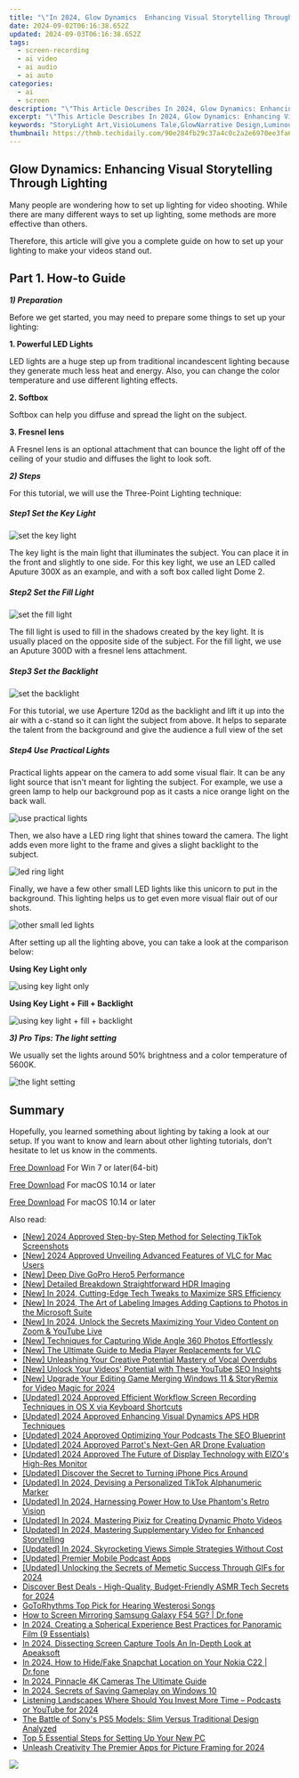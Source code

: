 ```yaml
---
title: "\"In 2024, Glow Dynamics  Enhancing Visual Storytelling Through Lighting\""
date: 2024-09-02T06:16:38.652Z
updated: 2024-09-03T06:16:38.652Z
tags: 
  - screen-recording
  - ai video
  - ai audio
  - ai auto
categories: 
  - ai
  - screen
description: "\"This Article Describes In 2024, Glow Dynamics: Enhancing Visual Storytelling Through Lighting\""
excerpt: "\"This Article Describes In 2024, Glow Dynamics: Enhancing Visual Storytelling Through Lighting\""
keywords: "StoryLight Art,VisioLumens Tale,GlowNarrative Design,LuminousTales Viz,BrightStory Tech,LightArt Stories,SpectralViz Creation"
thumbnail: https://thmb.techidaily.com/90e284fb29c37a4c0c2a2e6970ee3fa6b56745fa434982e234c62e6bb83237e0.jpg
---
```


## Glow Dynamics: Enhancing Visual Storytelling Through Lighting

Many people are wondering how to set up lighting for video shooting. While there are many different ways to set up lighting, some methods are more effective than others.

Therefore, this article will give you a complete guide on how to set up your lighting to make your videos stand out.

## Part 1\. How-to Guide

**_1) Preparation_**

Before we get started, you may need to prepare some things to set up your lighting:

**1\. Powerful LED Lights**

LED lights are a huge step up from traditional incandescent lighting because they generate much less heat and energy. Also, you can change the color temperature and use different lighting effects.

**2\. Softbox**

Softbox can help you diffuse and spread the light on the subject.

**3\. Fresnel lens**

A Fresnel lens is an optional attachment that can bounce the light off of the ceiling of your studio and diffuses the light to look soft.

**_2) Steps_**

For this tutorial, we will use the Three-Point Lighting technique:

##### Step1 Set the Key Light

![set the key light](https://images.wondershare.com/filmora/article-images/2022/12/make-videos-stand-out-1.jpg)

The key light is the main light that illuminates the subject. You can place it in the front and slightly to one side. For this key light, we use an LED called Aputure 300X as an example, and with a soft box called light Dome 2.

##### Step2 Set the Fill Light

![set the fill light](https://images.wondershare.com/filmora/article-images/2022/12/make-videos-stand-out-2.jpg)

The fill light is used to fill in the shadows created by the key light. It is usually placed on the opposite side of the subject. For the fill light, we use an Aputure 300D with a fresnel lens attachment.

##### Step3 Set the Backlight

![set the backlight](https://images.wondershare.com/filmora/article-images/2022/12/make-videos-stand-out-3.jpg)

For this tutorial, we use Aperture 120d as the backlight and lift it up into the air with a c-stand so it can light the subject from above. It helps to separate the talent from the background and give the audience a full view of the set

##### Step4 Use Practical Lights

Practical lights appear on the camera to add some visual flair. It can be any light source that isn't meant for lighting the subject. For example, we use a green lamp to help our background pop as it casts a nice orange light on the back wall.

![use practical lights](https://images.wondershare.com/filmora/article-images/2022/12/make-videos-stand-out-4.jpg)

Then, we also have a LED ring light that shines toward the camera. The light adds even more light to the frame and gives a slight backlight to the subject.

![led ring light](https://images.wondershare.com/filmora/article-images/2022/12/make-videos-stand-out-5.jpg)

Finally, we have a few other small LED lights like this unicorn to put in the background. This lighting helps us to get even more visual flair out of our shots.

![other small led lights](https://images.wondershare.com/filmora/article-images/2022/12/make-videos-stand-out-6.jpg)

After setting up all the lighting above, you can take a look at the comparison below:

**Using Key Light only**

![using key light only](https://images.wondershare.com/filmora/article-images/2022/12/make-videos-stand-out-7.jpg)

**Using Key Light + Fill + Backlight**

![using key light + fill + backlight](https://images.wondershare.com/filmora/article-images/2022/12/make-videos-stand-out-8.jpg)

**_3) Pro Tips: The light setting_**

We usually set the lights around 50% brightness and a color temperature of 5600K.

![the light setting](https://images.wondershare.com/filmora/article-images/2022/12/make-videos-stand-out-9.jpg)

## Summary

Hopefully, you learned something about lighting by taking a look at our setup. If you want to know and learn about other lighting tutorials, don’t hesitate to let us know in the comments.

[Free Download](https://tools.techidaily.com/wondershare/filmora/download/) For Win 7 or later(64-bit)

[Free Download](https://tools.techidaily.com/wondershare/filmora/download/) For macOS 10.14 or later

[Free Download](https://tools.techidaily.com/wondershare/filmora/download/) For macOS 10.14 or later

<ins class="adsbygoogle"
     style="display:block"
     data-ad-format="autorelaxed"
     data-ad-client="ca-pub-7571918770474297"
     data-ad-slot="1223367746"></ins>

<ins class="adsbygoogle"
     style="display:block"
     data-ad-format="autorelaxed"
     data-ad-client="ca-pub-7571918770474297"
     data-ad-slot="1223367746"></ins>



<ins class="adsbygoogle"
     style="display:block"
     data-ad-client="ca-pub-7571918770474297"
     data-ad-slot="8358498916"
     data-ad-format="auto"
     data-full-width-responsive="true"></ins>


<span class="atpl-alsoreadstyle">Also read:</span>
<div><ul>
<li><a href="https://fox-helps.techidaily.com/new-2024-approved-step-by-step-method-for-selecting-tiktok-screenshots/"><u>[New] 2024 Approved  Step-by-Step Method for Selecting TikTok Screenshots</u></a></li>
<li><a href="https://fox-helps.techidaily.com/new-2024-approved-unveiling-advanced-features-of-vlc-for-mac-users/"><u>[New] 2024 Approved  Unveiling Advanced Features of VLC for Mac Users</u></a></li>
<li><a href="https://fox-helps.techidaily.com/new-deep-dive-gopro-hero5-performance/"><u>[New] Deep Dive  GoPro Hero5 Performance</u></a></li>
<li><a href="https://fox-helps.techidaily.com/new-detailed-breakdown-straightforward-hdr-imaging/"><u>[New] Detailed Breakdown  Straightforward HDR Imaging</u></a></li>
<li><a href="https://fox-helps.techidaily.com/new-in-2024-cutting-edge-tech-tweaks-to-maximize-srs-efficiency/"><u>[New] In 2024, Cutting-Edge Tech Tweaks to Maximize SRS Efficiency</u></a></li>
<li><a href="https://fox-helps.techidaily.com/new-in-2024-the-art-of-labeling-images-adding-captions-to-photos-in-the-microsoft-suite/"><u>[New] In 2024, The Art of Labeling Images  Adding Captions to Photos in the Microsoft Suite</u></a></li>
<li><a href="https://fox-helps.techidaily.com/new-in-2024-unlock-the-secrets-maximizing-your-video-content-on-zoom-and-youtube-live/"><u>[New] In 2024, Unlock the Secrets  Maximizing Your Video Content on Zoom & YouTube Live</u></a></li>
<li><a href="https://fox-helps.techidaily.com/new-techniques-for-capturing-wide-angle-360-photos-effortlessly/"><u>[New] Techniques for Capturing Wide Angle 360 Photos Effortlessly</u></a></li>
<li><a href="https://fox-helps.techidaily.com/new-the-ultimate-guide-to-media-player-replacements-for-vlc/"><u>[New] The Ultimate Guide to Media Player Replacements for VLC</u></a></li>
<li><a href="https://on-screen-recording.techidaily.com/new-unleashing-your-creative-potential-mastery-of-vocal-overdubs/"><u>[New] Unleashing Your Creative Potential  Mastery of Vocal Overdubs</u></a></li>
<li><a href="https://facebook-video-footage.techidaily.com/new-unlock-your-videos-potential-with-these-youtube-seo-insights/"><u>[New] Unlock Your Videos' Potential with These YouTube SEO Insights</u></a></li>
<li><a href="https://fox-helps.techidaily.com/new-upgrade-your-editing-game-merging-windows-11-and-storyremix-for-video-magic-for-2024/"><u>[New] Upgrade Your Editing Game  Merging Windows 11 & StoryRemix for Video Magic for 2024</u></a></li>
<li><a href="https://desktop-recording.techidaily.com/updated-2024-approved-efficient-workflow-screen-recording-techniques-in-os-x-via-keyboard-shortcuts/"><u>[Updated] 2024 Approved  Efficient Workflow  Screen Recording Techniques in OS X via Keyboard Shortcuts</u></a></li>
<li><a href="https://fox-helps.techidaily.com/updated-2024-approved-enhancing-visual-dynamics-aps-hdr-techniques/"><u>[Updated] 2024 Approved  Enhancing Visual Dynamics  APS HDR Techniques</u></a></li>
<li><a href="https://fox-helps.techidaily.com/updated-2024-approved-optimizing-your-podcasts-the-seo-blueprint/"><u>[Updated] 2024 Approved  Optimizing Your Podcasts  The SEO Blueprint</u></a></li>
<li><a href="https://fox-helps.techidaily.com/updated-2024-approved-parrots-next-gen-ar-drone-evaluation/"><u>[Updated] 2024 Approved  Parrot's Next-Gen AR Drone Evaluation</u></a></li>
<li><a href="https://fox-helps.techidaily.com/updated-2024-approved-the-future-of-display-technology-with-eizos-high-res-monitor/"><u>[Updated] 2024 Approved  The Future of Display Technology with EIZO's High-Res Monitor</u></a></li>
<li><a href="https://fox-helps.techidaily.com/updated-discover-the-secret-to-turning-iphone-pics-around/"><u>[Updated] Discover the Secret to Turning iPhone Pics Around</u></a></li>
<li><a href="https://tiktok-videos.techidaily.com/updated-in-2024-devising-a-personalized-tiktok-alphanumeric-marker/"><u>[Updated] In 2024, Devising a Personalized TikTok Alphanumeric Marker</u></a></li>
<li><a href="https://fox-helps.techidaily.com/updated-in-2024-harnessing-power-how-to-use-phantoms-retro-vision/"><u>[Updated] In 2024, Harnessing Power  How to Use Phantom's Retro Vision</u></a></li>
<li><a href="https://fox-helps.techidaily.com/updated-in-2024-mastering-pixiz-for-creating-dynamic-photo-videos/"><u>[Updated] In 2024, Mastering Pixiz for Creating Dynamic Photo Videos</u></a></li>
<li><a href="https://fox-helps.techidaily.com/updated-in-2024-mastering-supplementary-video-for-enhanced-storytelling/"><u>[Updated] In 2024, Mastering Supplementary Video for Enhanced Storytelling</u></a></li>
<li><a href="https://youtube-data.techidaily.com/ed-in-2024-skyrocketing-views-simple-strategies-without-cost/"><u>[Updated] In 2024, Skyrocketing Views  Simple Strategies Without Cost</u></a></li>
<li><a href="https://extra-skills.techidaily.com/updated-premier-mobile-podcast-apps/"><u>[Updated] Premier Mobile Podcast Apps</u></a></li>
<li><a href="https://fox-helps.techidaily.com/updated-unlocking-the-secrets-of-memetic-success-through-gifs-for-2024/"><u>[Updated] Unlocking the Secrets of Memetic Success Through GIFs for 2024</u></a></li>
<li><a href="https://article-helps.techidaily.com/discover-best-deals-high-quality-budget-friendly-asmr-tech-secrets-for-2024/"><u>Discover Best Deals - High-Quality, Budget-Friendly ASMR Tech Secrets for 2024</u></a></li>
<li><a href="https://fox-helps.techidaily.com/gotorhythms-top-pick-for-hearing-westerosi-songs/"><u>GoToRhythms  Top Pick for Hearing Westerosi Songs</u></a></li>
<li><a href="https://screen-mirror.techidaily.com/how-to-screen-mirroring-samsung-galaxy-f54-5g-drfone-by-drfone-android/"><u>How to Screen Mirroring Samsung Galaxy F54 5G? | Dr.fone</u></a></li>
<li><a href="https://fox-helps.techidaily.com/in-2024-creating-a-spherical-experience-best-practices-for-panoramic-film-9-essentials/"><u>In 2024, Creating a Spherical Experience  Best Practices for Panoramic Film (9 Essentials)</u></a></li>
<li><a href="https://visual-screen-recording.techidaily.com/in-2024-dissecting-screen-capture-tools-an-in-depth-look-at-apeaksoft/"><u>In 2024, Dissecting Screen Capture Tools  An In-Depth Look at Apeaksoft</u></a></li>
<li><a href="https://location-social.techidaily.com/in-2024-how-to-hidefake-snapchat-location-on-your-nokia-c22-drfone-by-drfone-virtual-android/"><u>In 2024, How to Hide/Fake Snapchat Location on Your Nokia C22 | Dr.fone</u></a></li>
<li><a href="https://fox-helps.techidaily.com/in-2024-pinnacle-4k-cameras-the-ultimate-guide/"><u>In 2024, Pinnacle 4K Cameras  The Ultimate Guide</u></a></li>
<li><a href="https://screen-capture.techidaily.com/in-2024-secrets-of-saving-gameplay-on-windows-10/"><u>In 2024, Secrets of Saving Gameplay on Windows 10</u></a></li>
<li><a href="https://fox-helps.techidaily.com/listening-landscapes-where-should-you-invest-more-time-podcasts-or-youtube-for-2024/"><u>Listening Landscapes  Where Should You Invest More Time – Podcasts or YouTube for 2024</u></a></li>
<li><a href="https://techtrends.techidaily.com/the-battle-of-sonys-ps5-models-slim-versus-traditional-design-analyzed/"><u>The Battle of Sony's PS5 Models: Slim Versus Traditional Design Analyzed</u></a></li>
<li><a href="https://tech-renaissance.techidaily.com/top-5-essential-steps-for-setting-up-your-new-pc/"><u>Top 5 Essential Steps for Setting Up Your New PC</u></a></li>
<li><a href="https://fox-helps.techidaily.com/unleash-creativity-the-premier-apps-for-picture-framing-for-2024/"><u>Unleash Creativity  The Premier Apps for Picture Framing for 2024</u></a></li>
</ul></div>

<!-- affiliate ads begin -->
<a href="https://shop.mondly.com/affiliate.php?ACCOUNT=ATISTUDI&AFFILIATE=108875&PATH=https%3A%2F%2Fwww.mondly.com%3FAFFILIATE%3D108875%26RESOURCE%3D%2BBusiness%2B970x90%2B"><img src="https://secure.avangate.com/images/merchant/69c418c33ec2e1a4267fa9bb77fa1428/business-970x90.gif" border="0"></a>
<!-- affiliate ads end -->